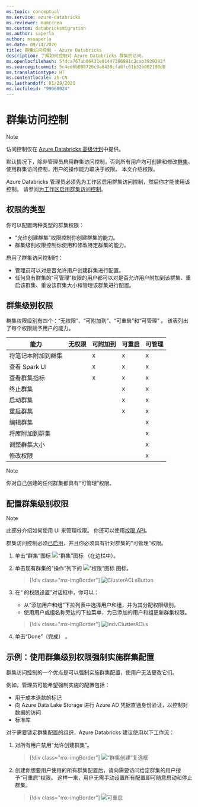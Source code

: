 ```yaml
---
ms.topic: conceptual
ms.service: azure-databricks
ms.reviewer: mamccrea
ms.custom: databricksmigration
ms.author: saperla
author: mssaperla
ms.date: 09/14/2020
title: 群集访问控制 - Azure Databricks
description: 了解如何控制对 Azure Databricks 群集的访问。
ms.openlocfilehash: 5fdca767ab06431e01447366991c2cab3939282f
ms.sourcegitcommit: 5c4ed6b098726c9a6439cfa6fc61b32e062198d0
ms.translationtype: HT
ms.contentlocale: zh-CN
ms.lasthandoff: 01/29/2021
ms.locfileid: "99060024"
---
```

# <a name="cluster-access-control"></a>群集访问控制

> [!NOTE]
>
> 访问控制仅在 [Azure Databricks 高级计划](https://databricks.com/product/azure-pricing)中提供。

默认情况下，除非管理员启用群集访问控制，否则所有用户均可创建和修改[群集](../../clusters/index.md)。 使用群集访问控制，用户的操作能力取决于权限。 本文介绍权限。

Azure Databricks 管理员必须先为工作区启用群集访问控制，然后你才能使用该控制。 请参阅[为工作区启用群集访问控制](../../administration-guide/access-control/cluster-acl.md)。

## <a name="types-of-permissions"></a>权限的类型

你可以配置两种类型的群集权限：

* “允许创建群集”权限控制你创建群集的能力。
* 群集级别权限控制你使用和修改特定群集的能力。

启用了群集访问控制时：

* 管理员可以对是否允许用户创建群集进行配置。
* 任何具有群集的“可管理”权限的用户都可以对是否允许用户附加到该群集、重启该群集、重设该群集大小和管理该群集进行配置。

## <a name="cluster-level-permissions"></a>群集级别权限

群集权限级别有四个：“无权限”、“可附加到”、“可重启”和“可管理”   。 该表列出了每个权限赋予用户的能力。

| 能力                          | 无权限    | 可附加到        | 可重启        | 可管理         |
|----------------------------------|-------------------|----------------------|--------------------|--------------------|
| 将笔记本附加到群集       |                   | x                    | x                  | x                  |
| 查看 Spark UI                    |                   | x                    | x                  | x                  |
| 查看群集指标             |                   | x                    | x                  | x                  |
| 终止群集                |                   |                      | x                  | x                  |
| 启动群集                    |                   |                      | x                  | x                  |
| 重启群集                  |                   |                      | x                  | x                  |
| 编辑群集                     |                   |                      |                    | x                  |
| 将库附加到群集        |                   |                      |                    | x                  |
| 调整群集大小                   |                   |                      |                    | x                  |
| 修改权限               |                   |                      |                    | x                  |

> [!NOTE]
>
> 你对自己创建的任何群集都具有“可管理”权限。

## <a name="configure-cluster-level-permissions"></a>配置群集级别权限

> [!NOTE]
>
> 此部分介绍如何使用 UI 来管理权限。 你还可以使用[权限 API](../../_static/api-refs/permissions-azure.yaml)。

群集访问控制必须[已启用](../../administration-guide/access-control/cluster-acl.md#cluster-acl-enable)，并且你必须具有针对群集的“可管理”权限。

1. 单击“群集”图标 ![“群集”图标](../../_static/images/icons/clusters-icon.png) （在边栏中）。
2. 单击现有群集的“操作”列下的 ![“权限”图标](../../_static/images/icons/permissions-icon.png) 图标。

   > [!div class="mx-imgBorder"]
   > ![ClusterACLsButton](../../_static/images/access-control/cluster-acls-button.png)

3. 在“<cluster name> 的权限设置”对话框中，你可以：
   * 从“添加用户和组”下拉列表中选择用户和组，并为其分配权限级别。
   * 使用用户或组名称旁边的下拉菜单，为已添加的用户和组更新群集权限。

   > [!div class="mx-imgBorder"]
   > ![IndvClusterACLs](../../_static/images/access-control/user-cluster-acl.png)

4. 单击“Done”（完成） 。

## <a name="example-using-cluster-level-permissions-to-enforce-cluster-configurations"></a><a id="cluster-config-enforce"> </a><a id="example-using-cluster-level-permissions-to-enforce-cluster-configurations"> </a>示例：使用群集级别权限强制实施群集配置

群集访问控制的一个优点是可以强制实施群集配置，使用户无法更改它们。

例如，管理员可能希望强制实施的配置包括：

* 用于成本退款的标记
* 向 Azure Data Lake Storage 进行 Azure AD 凭据直通身份验证，以控制对数据的访问
* 标准库

对于需要锁定群集配置的组织，Azure Databricks 建议使用以下工作流：

1. 对所有用户禁用“允许创建群集”。

   > [!div class="mx-imgBorder"]
   > ![“群集创建”复选框](../../_static/images/clusters/acl-allow-user.png)

2. 创建你想要用户使用的所有群集配置后，请向需要访问给定群集的用户授予“可重启”权限。 这样一来，用户无需手动设置所有配置即可随意启动和停止群集。

   > [!div class="mx-imgBorder"]
   > ![可重启](../../_static/images/clusters/acl-permission-details.png)